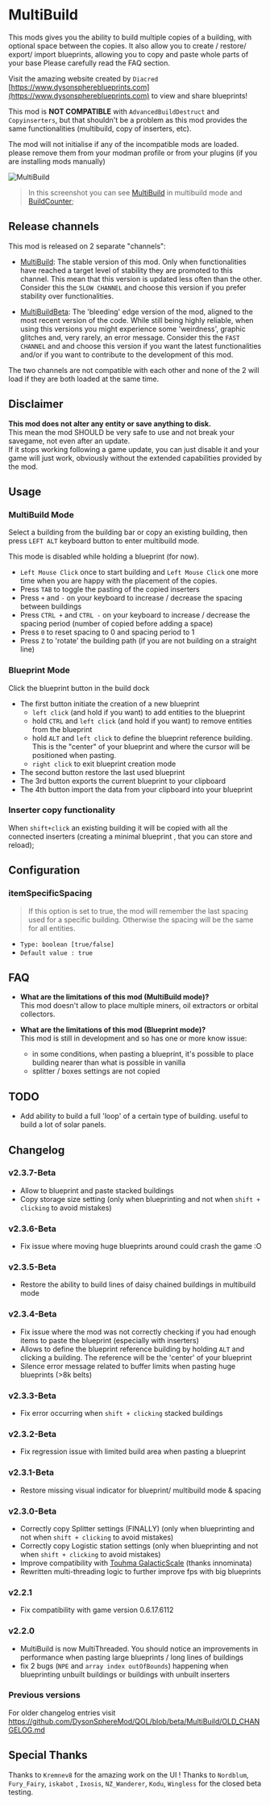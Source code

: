 # MultiBuild

This mods gives you the ability to build multiple copies of a building, with optional space between the copies.
It also allow you to create / restore/ export/ import blueprints, allowing you to copy and paste whole parts of your base
Please carefully read the FAQ section.

Visit the amazing website created by `Diacred` [https://www.dysonsphereblueprints.com](https://www.dysonsphereblueprints.com) to view and share blueprints!

This mod is **NOT COMPATIBLE** with `AdvancedBuildDestruct` and `Copyinserters`, but that shouldn't be a problem as this mod provides the same functionalities (multibuild, copy of inserters, etc).

The mod will not initialise if any of the incompatible mods are loaded. please remove them from your modman profile or from your plugins (if you are installing mods manually)

![MultiBuild](https://github.com/DysonSphereMod/QOL/blob/master/MultiBuild/screenshot.jpg?raw=true)

> In this screenshot you can see [MultiBuild](https://dsp.thunderstore.io/package/brokenmass/MultiBuild/) in multibuild mode and [BuildCounter](https://dsp.thunderstore.io/package/brokenmass/BuildCounter/);

## Release channels

This mod is released on 2 separate "channels":

-   [MultiBuild](https://dsp.thunderstore.io/package/brokenmass/MultiBuild/): The stable version of this mod. Only when functionalities have reached a target level of stability they are promoted to this channel. This mean that this version is updated less often than the other. Consider this the `SLOW CHANNEL` and choose this version if you prefer stability over functionalities.

-   [MultiBuildBeta](https://dsp.thunderstore.io/package/brokenmass/MultiBuildBeta/): The 'bleeding' edge version of the mod, aligned to the most recent version of the code. While still being highly reliable, when using this versions you might experience some 'weirdness', graphic glitches and, very rarely, an error message. Consider this the `FAST CHANNEL` and and choose this version if you want the latest functionalities and/or if you want to contribute to the development of this mod.

The two channels are not compatible with each other and none of the 2 will load if they are both loaded at the same time.

## Disclaimer

**This mod does not alter any entity or save anything to disk.**  
This mean the mod SHOULD be very safe to use and not break your savegame, not even after an update.  
If it stops working following a game update, you can just disable it and your game will just work, obviously without the extended capabilities provided by the mod.

## Usage

### MultiBuild Mode

Select a building from the building bar or copy an existing building, then press `LEFT ALT` keyboard button to enter multibuild mode.

This mode is disabled while holding a blueprint (for now).

-   `Left Mouse Click` once to start building and `Left Mouse Click` one more time when you are happy with the placement of the copies.
-   Press `TAB` to toggle the pasting of the copied inserters
-   Press `+` and `-` on your keyboard to increase / decrease the spacing between buildings
-   Press `CTRL +` and `CTRL -` on your keyboard to increase / decrease the spacing period (number of copied before adding a space)
-   Press `0` to reset spacing to 0 and spacing period to 1
-   Press `Z` to 'rotate' the building path (if you are not building on a straight line)

### Blueprint Mode

Click the blueprint button in the build dock

-   The first button initiate the creation of a new blueprint
    -   `left click` (and hold if you want) to add entities to the blueprint
    -   hold `CTRL` and `left click` (and hold if you want) to remove entities from the blueprint
    -   hold `ALT` and `left click` to define the blueprint reference building. This is the "center" of your blueprint and where the cursor will be positioned when pasting.
    -   `right click` to exit blueprint creation mode
-   The second button restore the last used blueprint
-   The 3rd button exports the current blueprint to your clipboard
-   The 4th button import the data from your clipboard into your blueprint

### Inserter copy functionality

When `shift+click` an existing building it will be copied with all the connected inserters (creating a minimal blueprint , that you can store and reload);

## Configuration

### itemSpecificSpacing

> If this option is set to true, the mod will remember the last spacing used for a specific building. Otherwise the spacing will be the same for all entities.

-   `Type: boolean [true/false]`
-   `Default value : true`

## FAQ

-   **What are the limitations of this mod (MultiBuild mode)?**  
    This mod doesn't allow to place multiple miners, oil extractors or orbital collectors.

-   **What are the limitations of this mod (Blueprint mode)?**  
    This mod is still in development and so has one or more know issue:
    -   in some conditions, when pasting a blueprint, it's possible to place building nearer than what is possible in vanilla
    -   splitter / boxes settings are not copied

## TODO

-   Add ability to build a full 'loop' of a certain type of building. useful to build a lot of solar panels.

## Changelog

### v2.3.7-Beta

-   Allow to blueprint and paste stacked buildings
-   Copy storage size setting (only when blueprinting and not when `shift + clicking` to avoid mistakes)

### v2.3.6-Beta

-   Fix issue where moving huge blueprints around could crash the game :O

### v2.3.5-Beta

-   Restore the ability to build lines of daisy chained buildings in multibuild mode

### v2.3.4-Beta

-   Fix issue where the mod was not correctly checking if you had enough items to paste the blueprint (especially with inserters)
-   Allows to define the blueprint reference building by holding `ALT` and clicking a building. The reference will be the 'center' of your blueprint
-   Silence error message related to buffer limits when pasting huge blueprints (>8k belts)

### v2.3.3-Beta

-   Fix error occurring when `shift + clicking` stacked buildings

### v2.3.2-Beta

-   Fix regression issue with limited build area when pasting a blueprint

### v2.3.1-Beta

-   Restore missing visual indicator for blueprint/ multibuild mode & spacing

### v2.3.0-Beta

-   Correctly copy Splitter settings (FINALLY) (only when blueprinting and not when `shift + clicking` to avoid mistakes)
-   Correctly copy Logistic station settings (only when blueprinting and not when `shift + clicking` to avoid mistakes)
-   Improve compatibility with [Touhma GalacticScale](https://dsp.thunderstore.io/package/Touhma/Touhma_GalacticScale/) (thanks innominata)
-   Rewritten multi-threading logic to further improve fps with big blueprints

### v2.2.1

-   Fix compatibility with game version 0.6.17.6112

### v2.2.0

-   MultiBuild is now MultiThreaded. You should notice an improvements in performance when pasting large blueprints / long lines of buildings
-   fix 2 bugs (`NPE` and `array index outOfBounds`) happening when blueprinting unbuilt buildings or buildings with unbuilt inserters

### Previous versions

For older changelog entries visit https://github.com/DysonSphereMod/QOL/blob/beta/MultiBuild/OLD_CHANGELOG.md

## Special Thanks

Thanks to `Kremnev8` for the amazing work on the UI !
Thanks to `Nordblum`, `Fury_Fairy`, `iskabot` , `Ixosis`, `NZ_Wanderer`, `Kodu`, `Wingless` for the closed beta testing.
